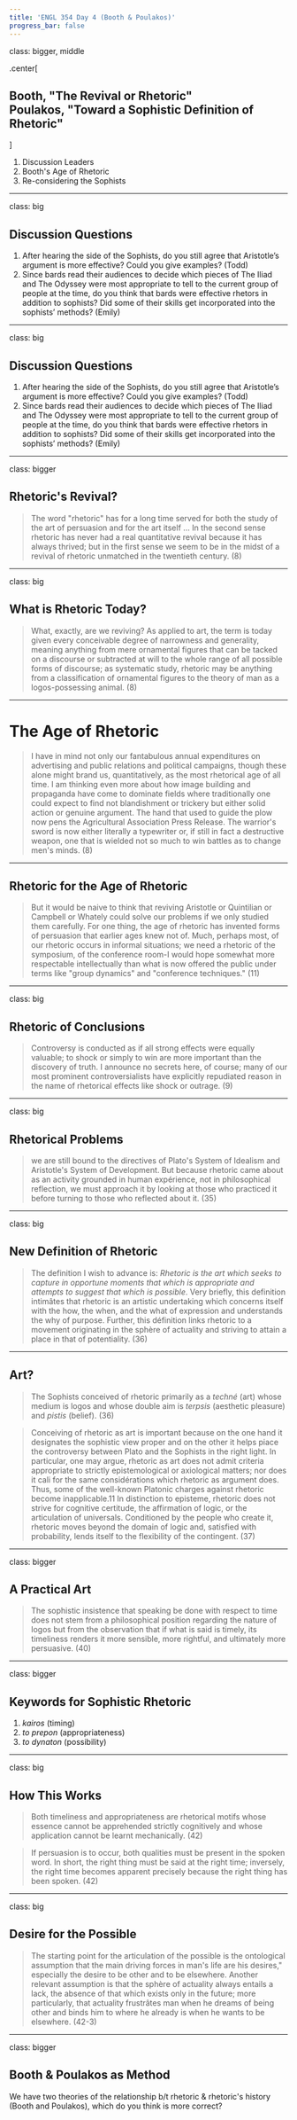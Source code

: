 ```yaml
---
title: 'ENGL 354 Day 4 (Booth & Poulakos)'
progress_bar: false
---
```


class: bigger, middle

.center[
## Booth, "The Revival or Rhetoric" <br/> Poulakos, "Toward a Sophistic Definition of Rhetoric"
]

1. Discussion Leaders
1. Booth's Age of Rhetoric
1. Re-considering the Sophists

---
class: big
## Discussion Questions

1. After hearing the side of the Sophists, do you still agree that Aristotle’s argument is more effective? Could you give examples? (Todd)
1. Since bards read their audiences to decide which pieces of The Iliad and The Odyssey were most appropriate to tell to the current group of people at the time, do you think that bards were effective rhetors in addition to sophists? Did some of their skills get incorporated into the sophists’ methods? (Emily)

---
class: big
## Discussion Questions

1. After hearing the side of the Sophists, do you still agree that Aristotle’s argument is more effective? Could you give examples? (Todd)
1. Since bards read their audiences to decide which pieces of The Iliad and The Odyssey were most appropriate to tell to the current group of people at the time, do you think that bards were effective rhetors in addition to sophists? Did some of their skills get incorporated into the sophists’ methods? (Emily)

---
class: bigger
## Rhetoric's Revival?

> The word "rhetoric" has for a long time served for both the study of the art of persuasion and for the art itself ... In the second sense rhetoric has never had a real quantitative revival because it has always thrived; but in the first sense we seem to be in the midst of a revival of rhetoric unmatched in the twentieth century. (8)

---
class: big
## What is Rhetoric Today?

> What, exactly, are we reviving? As applied to art, the term is today given every conceivable degree of narrowness and generality, meaning anything from mere ornamental figures that can be tacked on a discourse or subtracted at will to the whole range of all possible forms of discourse; as systematic study, rhetoric may be anything from a classification of ornamental figures to the theory of man as a logos-possessing animal. (8)

---
# The Age of Rhetoric

> I have in mind not only our fantabulous annual expenditures on advertising and public relations and political campaigns, though these alone might brand us, quantitatively, as the most rhetorical age of all time. I am thinking even more about how image building and propaganda have come to dominate fields where traditionally one could expect to find not blandishment or trickery but either solid action or genuine argument. The hand that used to guide the plow now pens the Agricultural Association Press Release. The warrior's sword is now either literally a typewriter or, if still in fact a destructive weapon, one that is wielded not so much to win battles as to change men's minds. (8)


---
## Rhetoric for the Age of Rhetoric

> But it would be naive to think that reviving Aristotle or Quintilian or Campbell or Whately could solve our problems if we only studied them carefully. For one thing, the age of rhetoric has invented forms of persuasion that earlier ages knew not of. Much, perhaps most, of our rhetoric occurs in informal situations; we need a rhetoric of the symposium, of the conference room-I would hope somewhat more respectable intellectually than what is now offered the public under terms like "group dynamics" and "conference techniques."  (11)
---
class: big
## Rhetoric of Conclusions

> Controversy is conducted as if all strong effects were equally valuable; to shock or simply to win are more important than the discovery of truth. I announce no secrets here, of course; many of our most prominent controversialists have explicitly repudiated reason in the name of rhetorical effects like shock or outrage. (9)

---
class: big
## Rhetorical Problems

> we are still bound to the directives of Plato's System of Idealism and Aristotle's System of Development. But because rhetoric came about as an activity grounded in human expérience, not in philosophical reflection, we must approach it by looking at those who practiced it before turning to those who reflected about it. (35)
---
class: big

## New Definition of Rhetoric

> The definition I wish to advance is: *Rhetoric is the art which seeks to capture in opportune moments that which is appropriate and attempts to suggest that which is possible*. Very briefly, this definition intimâtes that rhetoric is an artistic undertaking which concerns itself with the how, the when, and the what of expression and understands the why of purpose. Further, this définition links rhetoric to a movement originating in the sphère of actuality and striving to attain a place in that of potentiality. (36)
---
## Art?

> The Sophists conceived of rhetoric primarily as a *techné* (art) whose medium is logos and whose double aim is *terpsis* (aesthetic pleasure) and *pistis* (belief). (36)

> Conceiving of rhetoric as art is important because on the one hand it designates the sophistic view proper and on the other it helps piace the controversy between Plato and the Sophists in the right light. In particular, one may argue, rhetoric as art does not admit criteria appropriate to strictly epistemological or axiological matters; nor does it cali for the same considérations which rhetoric as argument does. Thus, some of the well-known Platonic charges against rhetoric become inapplicable.11 In distinction to episteme, rhetoric does not strive for cognitive certitude, the affirmation of logic, or the articulation of universals. Conditioned by the people who create it, rhetoric moves beyond the domain of logic and, satisfied with probability, lends itself to the flexibility of the contingent. (37)
---
class: bigger
## A Practical Art

> The sophistic insistence that speaking be done with respect to time does not stem from a philosophical position regarding the nature of logos but from the observation that if what is said is timely, its timeliness renders it more sensible, more rightful, and ultimately more persuasive. (40)
---
class: bigger
## Keywords for Sophistic Rhetoric

1. *kairos* (timing)
1. *to prepon* (appropriateness)
1. *to dynaton* (possibility)
---
class: big

## How This Works

> Both timeliness and appropriateness are rhetorical motifs whose essence cannot be apprehended strictly cognitively and whose application cannot be learnt mechanically. (42)

> If persuasion is to occur, both qualities must be present in the spoken word. In short, the right thing must be said at the right time; inversely, the right time becomes apparent precisely because the right thing has been spoken. (42)
---
class: big

## Desire for the Possible

> The starting point for the articulation of the possible is the ontological assumption that the main driving forces in man's life are his desires," especially the desire to be other and to be elsewhere. Another relevant assumption is that the sphère of actuality always entails a lack, the absence of that which exists only in the future; more particularly, that actuality frustrâtes man when he dreams of being other and binds him to where he already is when he wants to be elsewhere. (42-3)

---

class: bigger
## Booth & Poulakos as Method

We have two theories of the relationship b/t rhetoric & rhetoric's history (Booth and Poulakos), which do you think is more correct?
